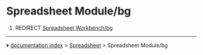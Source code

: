# Spreadsheet Module/bg
1.  REDIRECT [Spreadsheet Workbench/bg](Spreadsheet_Workbench/bg.md)



---
⏵ [documentation index](../README.md) > [Spreadsheet](Spreadsheet_Workbench.md) > Spreadsheet Module/bg
